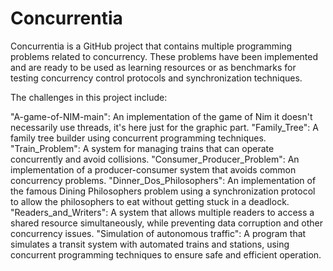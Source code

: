 ﻿# Concurrentia
 
Concurrentia is a GitHub project that contains multiple programming problems related to concurrency. These problems have been implemented and are ready to be used as learning resources or as benchmarks for testing concurrency control protocols and synchronization techniques.

The challenges in this project include:

"A-game-of-NIM-main": An implementation of the game of Nim it doesn't necessarily use threads, it's here just for the graphic part.
"Family_Tree": A family tree builder using concurrent programming techniques.
"Train_Problem": A system for managing trains that can operate concurrently and avoid collisions.
"Consumer_Producer_Problem": An implementation of a producer-consumer system that avoids common concurrency problems.
"Dinner_Dos_Philosophers": An implementation of the famous Dining Philosophers problem using a synchronization protocol to allow the philosophers to eat without getting stuck in a deadlock.
"Readers_and_Writers": A system that allows multiple readers to access a shared resource simultaneously, while preventing data corruption and other concurrency issues.
"Simulation of autonomous traffic": A program that simulates a transit system with automated trains and stations, using concurrent programming techniques to ensure safe and efficient operation.
